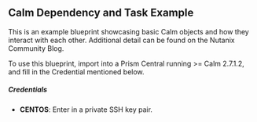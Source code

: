 ## Calm Dependency and Task Example

This is an example blueprint showcasing basic Calm objects and how they interact with each other.  Additional detail can be found on the Nutanix Community Blog.

To use this blueprint, import into a Prism Central running >= Calm 2.7.1.2, and fill in the Credential mentioned below.

##### Credentials
* **CENTOS**: Enter in a private SSH key pair.

